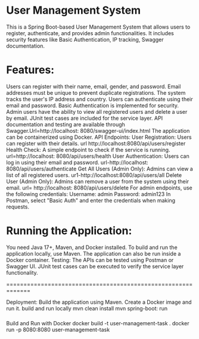 User Management System
=========================
This is a Spring Boot-based User Management System that allows users to register, authenticate, and provides admin functionalities.
It includes security features like Basic Authentication, IP tracking, Swagger documentation.

Features:
============
Users can register with their name, email, gender, and password.
Email addresses must be unique to prevent duplicate registrations.
The system tracks the user's IP address and country.
Users can authenticate using their email and password.
Basic Authentication is implemented for security.
Admin users have the ability to view all registered users and delete a user by email.
JUnit test cases are included for the service layer.
API documentation and testing are available through Swagger.Url=http://localhost: 8080/swagger-ui/index.html
The application can be containerized using Docker.
API Endpoints:
User Registration: Users can register with their details. url http://localhost:8080/api/users/register
Health Check: A simple endpoint to check if the service is running. url=http://localhost: 8080/api/users/health
User Authentication: Users can log in using their email and password. url-http://localhost: 8080/api/users/authenticate
Get All Users (Admin Only): Admins can view a list of all registered users.
ur1-http://localhost:8080/api/users/all
Delete User (Admin Only): Admins can remove a user from the system using their email. url= http://localhost: 8080/api/users/delete
For admin endpoints, use the following credentials:
Username: admin
Password: admin123
In Postman, select "Basic Auth" and enter the credentials when making requests.

Running the Application:
============================
You need Java 17+, Maven, and Docker installed.
To build and run the application locally, use Maven.
The application can also be run inside a Docker container.
Testing:
The APIs can be tested using Postman or Swagger UI.
JUnit test cases can be executed to verify the service layer functionality.

=============================================================

Deployment:
Build the application using Maven.
Create a Docker image and run it.
build and run locally
mvn clean install mvn 
spring-boot: run
###
Build and Run with Docker
docker build -t user-management-task .
docker run -p 8080:8080 user-management-task
